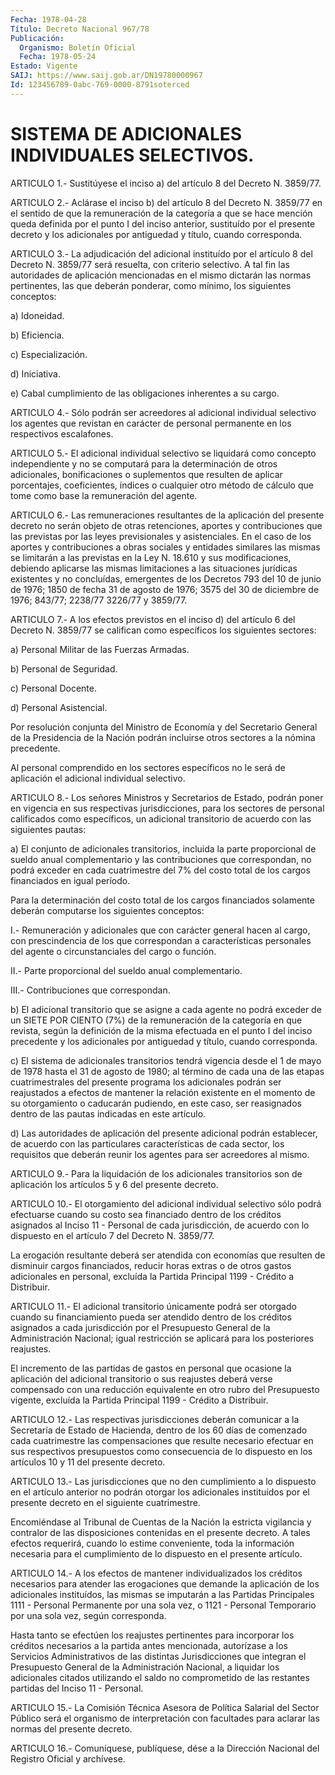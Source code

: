 ```yaml
---
Fecha: 1978-04-28
Título: Decreto Nacional 967/78
Publicación:
  Organismo: Boletín Oficial
  Fecha: 1978-05-24
Estado: Vigente
SAIJ: https://www.saij.gob.ar/DN19780000967
Id: 123456789-0abc-769-0000-8791soterced
---
```

# SISTEMA DE ADICIONALES INDIVIDUALES SELECTIVOS.

<a id="1"></a>
ARTICULO  1.-  Sustitúyese  el  inciso  a)  del artículo 8 del Decreto N. 3859/77.

<a id="2"></a>
ARTICULO  2.- Aclárase el inciso b) del artículo 8 del Decreto N. 3859/77 en el  sentido  de que la remuneración de la categoría a que  se hace mención queda definida  por  el  punto  I  del  inciso anterior,  sustituído por el presente decreto y los adicionales por antiguedad y título, cuando corresponda.

<a id="3"></a>
ARTICULO  3.-  La adjudicación del adicional instituído por el artículo 8 del Decreto  N.  3859/77  será  resuelta,  con  criterio selectivo.  A tal fin las autoridades de aplicación mencionadas  en el  mismo  dictarán    las  normas  pertinentes,  las  que  deberán ponderar, como mínimo, los siguientes conceptos:

a) Idoneidad.

b) Eficiencia.

c) Especialización.

d) Iniciativa.

e) Cabal cumplimiento de  las  obligaciones  inherentes a su cargo.

<a id="4"></a>
ARTICULO 4.- Sólo podrán ser acreedores al adicional individual selectivo   los  agentes  que  revistan  en  carácter  de  personal permanente en los respectivos escalafones.

<a id="5"></a>
ARTICULO  5.-  El  adicional individual selectivo se liquidará como concepto independiente y no se computará para la determinación de otros adicionales,  bonificaciones  o  suplementos que  resulten  de  aplicar  porcentajes,  coeficientes,  índices  o cualquier otro método de cálculo que tome como base la remuneración del agente.

<a id="6"></a>
ARTICULO  6.-  Las remuneraciones resultantes de la aplicación del presente decreto  no serán objeto de otras retenciones, aportes y contribuciones que las  previstas  por  las leyes previsionales y asistenciales. En el caso de los aportes y  contribuciones  a obras sociales  y  entidades  similares  las  mismas  se  limitarán a las previstas  en  la  Ley  N.  18.610  y  sus modificaciones, debiendo aplicarse  las  mismas  limitaciones  a las  situaciones  jurídicas existentes y no concluídas, emergentes  de  los Decretos 793 del 10 de junio de 1976; 1850 de fecha 31 de agosto  de  1976; 3575 del 30 de    diciembre   de  1976;  843/77;  2238/77  3226/77  y  3859/77.

<a id="7"></a>
ARTICULO  7.-  A  los  efectos  previstos  en el inciso d) del artículo  6  del  Decreto N. 3859/77 se califican como  específicos los siguientes sectores:

a) Personal Militar de las Fuerzas Armadas.

b) Personal de Seguridad.

c) Personal Docente.

d) Personal Asistencial.

Por resolución conjunta  del  Ministro de Economía y del Secretario General  de  la Presidencia de la  Nación  podrán  incluirse  otros sectores a la nómina precedente.

Al personal comprendido  en  los sectores específicos no le será de aplicación el adicional individual selectivo.

<a id="8"></a>
ARTICULO  8.-  Los  señores Ministros y Secretarios de Estado, podrán poner en vigencia en  sus  respectivas  jurisdicciones, para los   sectores  de  personal  calificados  como  específicos,    un adicional  transitorio  de  acuerdo con las siguientes pautas:

a)  El  conjunto de adicionales  transitorios,  incluida  la  parte proporcional  de  sueldo  anual complementario y las contribuciones que correspondan, no podrá  exceder en cada cuatrimestre del 7% del costo  total  de  los cargos financiados  en  igual  período.

Para la determinación  del  costo  total  de los cargos financiados solamente  deberán  computarse  los  siguientes    conceptos:

I.-  Remuneración y adicionales que con carácter general  hacen  al cargo,  con prescindencia de los que correspondan a características personales  del agente o circunstanciales del cargo o función.

II.-  Parte proporcional  del  sueldo  anual  complementario.

III.- Contribuciones que correspondan.

b) El adicional  transitorio  que  se asigne a cada agente no podrá exceder  de  un SIETE POR CIENTO (7%)  de  la  remuneración  de  la categoría  en  que   revista,  según  la  definición  de  la  misma efectuada en el punto  I  del  inciso  precedente y los adicionales por antiguedad y título, cuando corresponda.

c) El sistema de adicionales transitorios  tendrá vigencia desde el 1  de  mayo de 1978 hasta el 31 de agosto de 1980;  al  término  de cada una  de  las  etapas cuatrimestrales del presente programa los adicionales  podrán  ser  reajustados  a  efectos  de  mantener  la relación existente en  el  momento  de  su otorgamiento o caducarán pudiendo,  en  este  caso,  ser reasignados dentro  de  las  pautas indicadas en este artículo.

d)  Las autoridades de aplicación  del  presente  adicional  podrán establecer,  de  acuerdo  con  las  particulares características de cada sector, los requisitos que deberán  reunir  los  agentes  para ser acreedores al mismo.

<a id="9"></a>
ARTICULO 9.- Para la liquidación de los adicionales transitorios  son  de  aplicación  los artículos 5 y 6 del presente decreto.

<a id="10"></a>
ARTICULO  10.-  El  otorgamiento  del  adicional  individual selectivo  sólo  podrá  efectuarse  cuando  su costo sea financiado dentro de los créditos asignados al Inciso 11  -  Personal  de cada jurisdicción,  de  acuerdo  con  lo  dispuesto en el artículo 7 del Decreto N. 3859/77.

La  erogación  resultante  deberá ser atendida  con  economías  que resulten de disminuir cargos  financiados,  reducir  horas extras o de  otros  gastos  adicionales  en  personal,  excluída  la Partida Principal 1199 - Crédito a Distribuir.

<a id="11"></a>
ARTICULO  11.-  El  adicional transitorio únicamente podrá ser otorgado cuando su financiamiento  pueda ser atendido dentro de los créditos asignados a cada jurisdicción  por  el Presupuesto General de la Administración Nacional; igual restricción  se  aplicará para los posteriores reajustes.

El  incremento  de las partidas de gastos en personal que  ocasione la aplicación del  adicional  transitorio  o  sus  reajustes deberá verse  compensado con una reducción equivalente en otro  rubro  del Presupuesto  vigente,  excluída la Partida Principal 1199 - Crédito a Distribuir.

<a id="12"></a>
ARTICULO 12.- Las respectivas jurisdicciones deberán comunicar a la Secretaría  de  Estado  de  Hacienda, dentro de los 60 días de comenzado  cada  cuatrimestre  las  compensaciones    que   resulte necesario efectuar en sus respectivos presupuestos como consecuencia  de lo dispuesto en los artículos 10 y 11 del presente decreto.

<a id="13"></a>
ARTICULO  13.- Las jurisdicciones que no den cumplimiento a lo dispuesto en el artículo anterior no podrán otorgar los adicionales instituídos  por  el  presente  decreto en el siguiente cuatrimestre.

Encomiéndase  al  Tribunal  de  Cuentas  de la Nación  la  estricta vigilancia  y  contralor  de  las disposiciones  contenidas  en  el presente  decreto.  A tales efectos  requerirá,  cuando  lo  estime conveniente, toda la  información necesaria para el cumplimiento de lo dispuesto en el presente artículo.

<a id="14"></a>
ARTICULO  14.-  A los efectos de mantener individualizados los créditos necesarios para  atender  las  erogaciones  que demande la aplicación de los adicionales instituídos, las mismas  se imputarán a las Partidas Principales 1111 - Personal Permanente por  una sola vez,  o  1121  -  Personal  Temporario  por  una  sola  vez,  según corresponda.

Hasta  tanto  se efectúen los reajustes pertinentes para incorporar los créditos necesarios  a  la partida antes mencionada, autorízase a los Servicios Administrativos  de  las  distintas  Jurisdicciones que integran el Presupuesto General de la Administración  Nacional, a    liquidar  los  adicionales  citados  utilizando  el  saldo  no comprometido  de  las  restantes partidas del Inciso 11 - Personal.

<a id="15"></a>
ARTICULO 15.- La Comisión Técnica Asesora de Política Salarial del  Sector   Público  será  el  organismo  de  interpretación  con facultades  para    aclarar    las  normas  del  presente  decreto.

<a id="16"></a>
ARTICULO  16.-  Comuníquese,  publíquese,  dése a la Dirección Nacional del Registro Oficial y archívese.